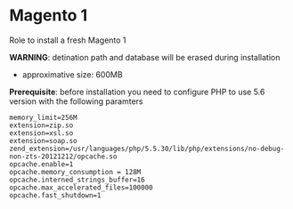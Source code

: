 # Magento 1

Role to install a fresh Magento 1

**WARNING**: detination path and database will be erased during installation

* approximative size: 600MB

**Prerequisite**: before installation you need to configure PHP to use 5.6 version with the following paramters
```
memory_limit=256M
extension=zip.so
extension=xsl.so
extension=soap.so
zend_extension=/usr/languages/php/5.5.30/lib/php/extensions/no-debug-non-zts-20121212/opcache.so
opcache.enable=1
opcache.memory_consumption = 128M
opcache.interned_strings_buffer=16
opcache.max_accelerated_files=100000
opcache.fast_shutdown=1
```
